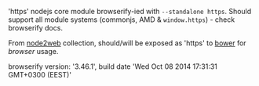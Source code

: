 'https' nodejs core module browserify-ied with `--standalone https`. Should support all module systems (commonjs, AMD & `window.https`) - check browserify docs.

From [node2web](http://github.com/anodynos/node2web) collection,
should/will be exposed as 'https' to [bower](http://bower.io) for *browser* usage.

browserify version: '3.46.1', build date 'Wed Oct 08 2014 17:31:31 GMT+0300 (EEST)'